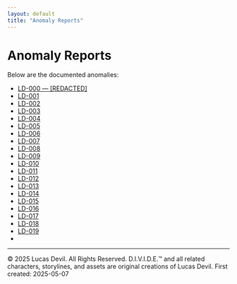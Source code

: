 ```yaml
---
layout: default
title: "Anomaly Reports"
---
```



# Anomaly Reports

Below are the documented anomalies:

- [LD-000 — [REDACTED]](LD-000.md)
- [LD-001](LD-001.md)
- [LD-002](LD-002.md)
- [LD-003](LD-003.md)
- [LD-004](LD-004.md)
- [LD-005](LD-005.md)
- [LD-006](LD-006.md)
- [LD-007](LD-007.md)
- [LD-008](LD-008.md)
- [LD-009](LD-009.md)
- [LD-010](LD-010.md)
- [LD-011](LD-011.md)
- [LD-012](LD-012.md)
- [LD-013](LD-013.md)
- [LD-014](LD-014.md)
- [LD-015](LD-015.md)
- [LD-016](LD-016.md)
- [LD-017](LD-017.md)
- [LD-018](LD-018.md)
- [LD-019](LD-019.md)
- 
---




© 2025 Lucas Devil. All Rights Reserved.
D.I.V.I.D.E.™ and all related characters, storylines, and assets are original creations of Lucas Devil.
First created: 2025-05-07
